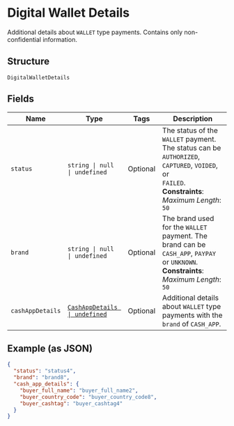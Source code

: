 
# Digital Wallet Details

Additional details about `WALLET` type payments. Contains only non-confidential information.

## Structure

`DigitalWalletDetails`

## Fields

| Name | Type | Tags | Description |
|  --- | --- | --- | --- |
| `status` | `string \| null \| undefined` | Optional | The status of the `WALLET` payment. The status can be `AUTHORIZED`, `CAPTURED`, `VOIDED`, or<br>`FAILED`.<br>**Constraints**: *Maximum Length*: `50` |
| `brand` | `string \| null \| undefined` | Optional | The brand used for the `WALLET` payment. The brand can be `CASH_APP`, `PAYPAY` or `UNKNOWN`.<br>**Constraints**: *Maximum Length*: `50` |
| `cashAppDetails` | [`CashAppDetails \| undefined`](../../doc/models/cash-app-details.md) | Optional | Additional details about `WALLET` type payments with the `brand` of `CASH_APP`. |

## Example (as JSON)

```json
{
  "status": "status4",
  "brand": "brand8",
  "cash_app_details": {
    "buyer_full_name": "buyer_full_name2",
    "buyer_country_code": "buyer_country_code8",
    "buyer_cashtag": "buyer_cashtag4"
  }
}
```

